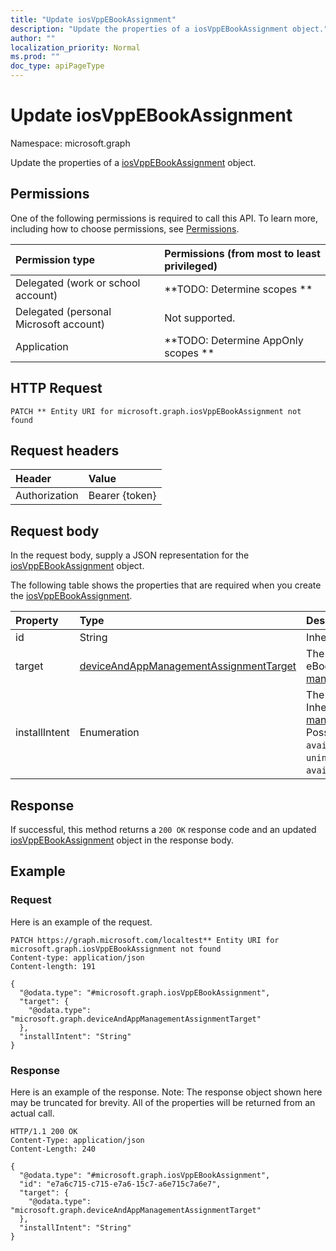 ```yaml
---
title: "Update iosVppEBookAssignment"
description: "Update the properties of a iosVppEBookAssignment object."
author: ""
localization_priority: Normal
ms.prod: ""
doc_type: apiPageType
---
```


# Update iosVppEBookAssignment

Namespace: microsoft.graph

Update the properties of a [iosVppEBookAssignment](../resources/iosvppebookassignment.md) object.

## Permissions
One of the following permissions is required to call this API. To learn more, including how to choose permissions, see [Permissions](/concepts/permissions-reference.md).

|Permission type|Permissions (from most to least privileged)|
|:---|:---|
|Delegated (work or school account)|**TODO: Determine scopes **|
|Delegated (personal Microsoft account)|Not supported.|
|Application|**TODO: Determine AppOnly scopes **|

## HTTP Request
<!-- {
  "blockType": "ignored"
}
-->
``` http
PATCH ** Entity URI for microsoft.graph.iosVppEBookAssignment not found
```

## Request headers
|Header|Value|
|:---|:---|
|Authorization|Bearer {token}|

## Request body
In the request body, supply a JSON representation for the [iosVppEBookAssignment](../resources/iosvppebookassignment.md) object.

The following table shows the properties that are required when you create the [iosVppEBookAssignment](../resources/iosvppebookassignment.md).

|Property|Type|Description|
|:---|:---|:---|
|id|String| Inherited from [entity](../resources/entity.md)|
|target|[deviceAndAppManagementAssignmentTarget](../resources/deviceandappmanagementassignmenttarget.md)|The assignment target for eBook. Inherited from [managedEBookAssignment](../resources/managedebookassignment.md)|
|installIntent|Enumeration|The install intent for eBook. Inherited from [managedEBookAssignment](../resources/managedebookassignment.md). Possible values are: `available`, `required`, `uninstall`, `availableWithoutEnrollment`.|



## Response
If successful, this method returns a `200 OK` response code and an updated [iosVppEBookAssignment](../resources/iosvppebookassignment.md) object in the response body.

## Example

### Request
Here is an example of the request.
<!-- {
  "blockType": "request",
  "name": "update_iosvppebookassignment"
}
-->
``` http
PATCH https://graph.microsoft.com/localtest** Entity URI for microsoft.graph.iosVppEBookAssignment not found
Content-type: application/json
Content-length: 191

{
  "@odata.type": "#microsoft.graph.iosVppEBookAssignment",
  "target": {
    "@odata.type": "microsoft.graph.deviceAndAppManagementAssignmentTarget"
  },
  "installIntent": "String"
}
```

### Response
Here is an example of the response. Note: The response object shown here may be truncated for brevity. All of the properties will be returned from an actual call.
<!-- {
  "blockType": "response",
  "truncated": true
}
-->
``` http
HTTP/1.1 200 OK
Content-Type: application/json
Content-Length: 240

{
  "@odata.type": "#microsoft.graph.iosVppEBookAssignment",
  "id": "e7a6c715-c715-e7a6-15c7-a6e715c7a6e7",
  "target": {
    "@odata.type": "microsoft.graph.deviceAndAppManagementAssignmentTarget"
  },
  "installIntent": "String"
}
```

